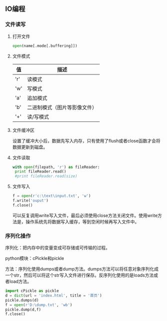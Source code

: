 ## IO编程

### 文件读写

1. 打开文件

   ```python
   open(name[.mode[.buffering]])
   ```

2. 文件模式

   | 值   | 描述                         |
   | ---- | ---------------------------- |
   | 'r'  | 读模式                       |
   | 'w'  | 写模式                       |
   | 'a'  | 追加模式                     |
   | 'b'  | 二进制模式（图片等影像文件） |
   | '+'  | 读/写模式                    |

3. 文件缓冲区

   设置了缓冲大小后，数据先写入内存，只有使用了flush或者close函数才会将数据更新到磁盘。

4. 文件读取

   ```python
   with open(filepath, 'r') as fileReader:
   	print fileReader.read()
   	#print fileReader.read(size)
   ```

5. 文件写入

   ```python
   f = open(r'c:\text\input.txt', 'w')
   f.write('ouput')
   f.close()
   ```

   可以反复调用write写入文件，最后必须使用close方法关闭文件。使用write方法是，操作系统先将数据写入缓存，等到空闲时候再写入文件中。

### 序列化操作

序列化：把内存中的变量变成可存储或可传输的过程。

python模块：cPickle和pickle

方法：序列化使用dumps或者dump方法。dumps方法可以将任意对象序列化成一个str，然后可以将这个str写入文件进行保存。反序列化使用的是loads方法或者load方法。

```python
import cPickle as pickle
d = dict(url = 'index.html', title = '首页')
pickle.dumps(d)
f = open(r'D:\dump.txt', 'wb')
pickle.dump(d,f)
f.close()
```

